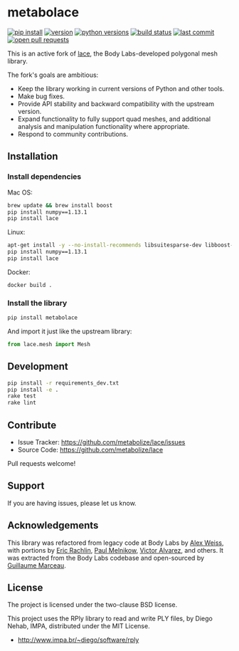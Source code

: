 metabolace
==========

[![pip install](https://img.shields.io/badge/pip%20install-metabolace-f441b8.svg?style=flat-square)][pypi]
[![version](https://img.shields.io/pypi/v/metabolace.svg?style=flat-square)][pypi]
[![python versions](https://img.shields.io/pypi/pyversions/metabolace.svg?style=flat-square)][pypi]
[![build status](https://img.shields.io/circleci/project/github/metabolize/lace/master.svg?style=flat-square)][circle]
[![last commit](https://img.shields.io/github/last-commit/metabolize/lace.svg?style=flat-square)][commits]
[![open pull requests](https://img.shields.io/github/issues-pr/metabolize/lace.svg?style=flat-square)][pull requests]

This is an active fork of [lace][upstream], the Body Labs-developed polygonal
mesh library.

The fork's goals are ambitious:

- Keep the library working in current versions of Python and other tools.
- Make bug fixes.
- Provide API stability and backward compatibility with the upstream version.
- Expand functionality to fully support quad meshes, and additional
  analysis and manipulation functionality where appropriate.
- Respond to community contributions.

[upstream]: https://github.com/bodylabs/lace
[circle]: https://circleci.com/gh/metabolize/lace
[pypi]: https://pypi.org/project/metabolace/
[pull requests]: https://github.com/metabolize/lace/pulls
[commits]: https://github.com/metabolize/lace/commits/master


Installation
------------

### Install dependencies

Mac OS:
```sh
brew update && brew install boost
pip install numpy==1.13.1
pip install lace
```

Linux:
```sh
apt-get install -y --no-install-recommends libsuitesparse-dev libboost-dev
pip install numpy==1.13.1
pip install lace
```

Docker:
```
docker build .
```

### Install the library

```sh
pip install metabolace
```

And import it just like the upstream library:

```py
from lace.mesh import Mesh
```

Development
-----------

```sh
pip install -r requirements_dev.txt
pip install -e .
rake test
rake lint
```


Contribute
----------

- Issue Tracker: https://github.com/metabolize/lace/issues
- Source Code: https://github.com/metabolize/lace

Pull requests welcome!


Support
-------

If you are having issues, please let us know.


Acknowledgements
----------------

This library was refactored from legacy code at Body Labs by [Alex Weiss][],
with portions by [Eric Rachlin][], [Paul Melnikow][], [Victor Alvarez][],
and others. It was extracted from the Body Labs codebase and open-sourced by
[Guillaume Marceau][].

[alex weiss]: https://github.com/algrs
[eric rachlin]: https://github.com/eerac
[paul melnikow]: https://github.com/paulmelnikow
[victor alvarez]: https://github.com/yangmillstheory
[guillaume marceau]: https://github.com/gmarceau


License
-------

The project is licensed under the two-clause BSD license.

This project uses the RPly library to read and write PLY files, by Diego Nehab,
IMPA, distributed under the MIT License.
 * http://www.impa.br/~diego/software/rply
